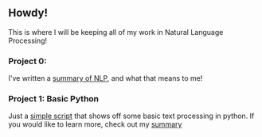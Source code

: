 ## Howdy!
This is where I will be keeping all of my work in Natural Language Processing!

### Project 0:
I've written a [summary of NLP](overview-of-nlp.pdf), and what that means to me!

### Project 1: Basic Python
Just a [simple script](project-1/contact_parser.py) that shows off some basic text processing in python. If you would like to learn more, check out my [summary](project-1/summary.md)